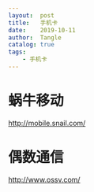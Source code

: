 ```yaml
---
layout:  post
title:   手机卡
date:    2019-10-11
author:  Tangle
catalog: true
tags:
    - 手机卡
---
```


# 蜗牛移动

<http://mobile.snail.com/>

# 偶数通信

<http://www.ossv.com/>

